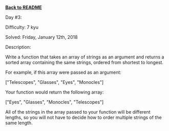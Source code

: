 ﻿<a href=https://github.com/hlais/Kata---a---Day><b>Back to README</b><a>

Day #3: 

Difficulty: 7 kyu

Solved: Friday, January 12th, 2018

Description:

Write a function that takes an array of strings as an argument and returns a sorted array containing the same strings, ordered from shortest to longest.

For example, if this array were passed as an argument:

["Telescopes", "Glasses", "Eyes", "Monocles"]

Your function would return the following array:

["Eyes", "Glasses", "Monocles", "Telescopes"]

All of the strings in the array passed to your function will be different lengths, so you will not have to decide how to order multiple strings of the same length.

